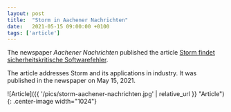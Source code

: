 ```yaml
---
layout: post
title:  "Storm in Aachener Nachrichten"
date:   2021-05-15 09:00:00 +0100
tags: ['article']
---
```


The newspaper *Aachener Nachrichten* published the article [Storm findet sicherheitskritische Softwarefehler](https://www.aachener-nachrichten.de/wirtschaft/storm-findet-sicherheitskritische-softwarefehler_aid-57974823).
<!--more-->

The article addresses Storm and its applications in industry. It was published in the newspaper on May 15, 2021.

![Article]({{ '/pics/storm-aachener-nachrichten.jpg' | relative_url }} "Article"){: .center-image width="1024"}
